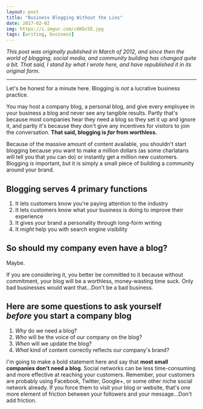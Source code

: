 ```yaml
---
layout: post
title: "Business Blogging Without the Lies"
date: 2017-02-02
img: https://i.imgur.com/c6KGcSE.jpg
tags: [writing, business]
---
```

*This post was originally published in March of 2012, and since then the world of blogging, social media, and community building has changed quite a bit. That said, I stand by what I wrote here, and have republished it in its original form.*

-----

Let's be honest for a minute here. Blogging is _not_ a lucrative business practice.

You may host a company blog, a personal blog, and give every employee in your business a blog and never see any tangible results. Partly that's because most companies hear they need a blog so they set it up and ignore it, and partly it's because they don't give any incentives for visitors to join the conversation. **That said, blogging is _far_ from worthless.**

Because of the massive amount of content available, you shouldn't start blogging because you want to make a million dollars (as some charlatans will tell you that you can do) or instantly get a million new customers. Blogging _is_ important, but it is simply a small piece of building a community around your brand.

## Blogging serves 4 primary functions

1.  It lets customers know you're paying attention to the industry
2.  It lets customers know what your business is doing to improve their experience
3.  It gives your brand a personality through long-form writing
4.  It _might_ help you with search engine visibility

## So should my company even have a blog? 

Maybe.

If you are considering it, you better be committed to it because without commitment, your blog will be a worthless, money-wasting time suck. Only bad businesses would want that...Don't be a bad business.

## Here are some questions to ask yourself _before_ you start a company blog

1.  _Why_ do we need a blog?
2.  _Who_ will be the voice of our company on the blog?
3.  _When_ will we update the blog?
4.  _What_ kind of content correctly reflects our company's brand?

I'm going to make a bold statement here and say that **most small companies don't need a blog**. Social networks can be less time-consuming and more effective at reaching your customers. Remember, your customers are probably using Facebook, Twitter, Google+, or some other niche social network already. If you force them to visit your blog or website, that's one more element of friction between your followers and your message...Don't add friction.
